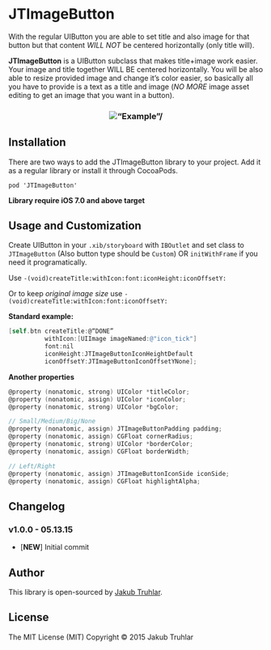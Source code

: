 # JTImageButton
With the regular UIButton you are able to set title and also image for that button but that content *WILL NOT* be centered horizontally (only title will). 

**JTImageButton** is a UIButton subclass that makes title+image work easier. Your image and title together WILL BE centered horizontally. You will be also able to resize provided image and change it’s color easier, so basically all you have to provide is a text as a title and image (*NO MORE* image asset editing to get an image that you want in a button).

<h3 align="center">
  <img src="https://github.com/kubatru/JTImageButton/blob/master/Screens/img_example.png" alt=“Example”/>
</h3>

## Installation
There are two ways to add the JTImageButton library to your project. Add it as a regular library or install it through CocoaPods.

`pod 'JTImageButton'`

**Library require iOS 7.0 and above target**

## Usage and Customization

Create UIButton in your `.xib/storyboard` with `IBOutlet` and set class to `JTImageButton` (Also button type should be `Custom`) OR `initWithFrame` if you need it programatically.

Use `-(void)createTitle:withIcon:font:iconHeight:iconOffsetY:`

Or to keep *original image size* use `-(void)createTitle:withIcon:font:iconOffsetY:`

**Standard example:**
```objective-c
[self.btn createTitle:@“DONE” 
          withIcon:[UIImage imageNamed:@"icon_tick"] 
          font:nil 
          iconHeight:JTImageButtonIconHeightDefault 
          iconOffsetY:JTImageButtonIconOffsetYNone];
```

**Another properties**
```objective-c
@property (nonatomic, strong) UIColor *titleColor;
@property (nonatomic, assign) UIColor *iconColor;
@property (nonatomic, strong) UIColor *bgColor;

// Small/Medium/Big/None
@property (nonatomic, assign) JTImageButtonPadding padding;
@property (nonatomic, assign) CGFloat cornerRadius;
@property (nonatomic, strong) UIColor *borderColor;
@property (nonatomic, assign) CGFloat borderWidth;

// Left/Right
@property (nonatomic, assign) JTImageButtonIconSide iconSide;
@property (nonatomic, assign) CGFloat highlightAlpha;
```

## Changelog
### v1.0.0 - 05.13.15
- [**NEW**] Initial commit

## Author
This library is open-sourced by [Jakub Truhlar](http://kubatruhlar.cz).
    
## License
The MIT License (MIT)
Copyright © 2015 Jakub Truhlar
